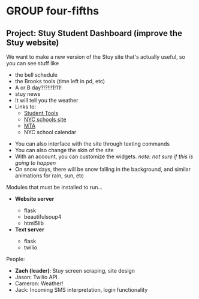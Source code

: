 <h1>GROUP four-fifths</h1>
<h2>Project: Stuy Student Dashboard (improve the Stuy website)</h2>
We want to make a new version of the Stuy site that's actually useful,
so you can see stuff like
<ul>
  <li>the bell schedule</li>
  <li>the Brooks tools (time left in pd, etc)</li>
  <li>A or B day?!?!!!1!11!</li>
  <li>stuy news</li>
  <li>It will tell you the weather</li>
  <li>Links to:
    <ul>
      <li><a href="http://www.students-stuyhs.theschoolsystem.net/login.rb">Student Tools<a></li>
      <li><a href="http://www.schools.nyc.gov">NYC schools site</a></li>
      <li><a href="http://www.mta.info">MTA</a></li>
      <li>NYC school calendar</li>
    </ul>
  </li>
</ul>
<ul>
  <li>You can also interface with the site through texting commands</li>
  <li>You can also change the skin of the site</li>
  <li>With an account, you can customize the widgets. <em>note: not sure if this is going to happen</em></li>
  <li>On snow days, there will be snow falling in the background, and similar animations for rain, sun, etc</li>
</ul>

Modules that must be installed to run...
<ul>
  <li><strong>Website server</strong></li>
    <ul>
    <li>flask</li>
      <li>beautifulsoup4</li>
      <li>html5lib</li>
    </ul>
  <li><strong>Text server</strong></li>
    <ul>
      <li>flask</li>
      <li>twilio</li>
    </ul>
</ul>

People:
<ul>
  <li><strong>Zach (leader)</strong>: Stuy screen scraping, site design</li>
  <li>Jason: Twilio API</li>
  <li>Cameron: Weather!</li>
  <li>Jack: Incoming SMS interpretation, login functionality</li>
</ul>